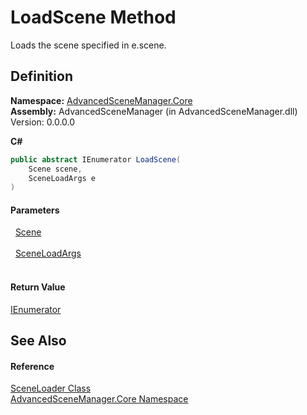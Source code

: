 # LoadScene Method


Loads the scene specified in e.scene.



## Definition
**Namespace:** <a href="N_AdvancedSceneManager_Core">AdvancedSceneManager.Core</a>  
**Assembly:** AdvancedSceneManager (in AdvancedSceneManager.dll) Version: 0.0.0.0

**C#**
``` C#
public abstract IEnumerator LoadScene(
	Scene scene,
	SceneLoadArgs e
)
```



#### Parameters
<dl><dt>  <a href="T_AdvancedSceneManager_Models_Scene">Scene</a></dt><dd> </dd><dt>  <a href="T_AdvancedSceneManager_Core_SceneLoadArgs">SceneLoadArgs</a></dt><dd> </dd></dl>

#### Return Value
<a href="https://learn.microsoft.com/dotnet/api/system.collections.ienumerator" target="_blank" rel="noopener noreferrer">IEnumerator</a>

## See Also


#### Reference
<a href="T_AdvancedSceneManager_Core_SceneLoader">SceneLoader Class</a>  
<a href="N_AdvancedSceneManager_Core">AdvancedSceneManager.Core Namespace</a>  
